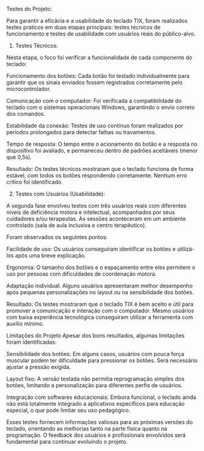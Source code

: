 Testes do Projeto:

Para garantir a eficácia e a usabilidade do teclado TIX, foram realizados testes práticos em duas etapas principais: testes técnicos de funcionamento e testes de usabilidade com usuários reais do público-alvo.

1. Testes Técnicos:

Nesta etapa, o foco foi verificar a funcionalidade de cada componente do teclado:

Funcionamento dos botões: Cada botão foi testado individualmente para garantir que os sinais enviados fossem registrados corretamente pelo microcontrolador.

Comunicação com o computador: Foi verificada a compatibilidade do teclado com o sistemas operacionais Windows, garantindo o envio correto dos comandos.

Estabilidade da conexão: Testes de uso contínuo foram realizados por períodos prolongados para detectar falhas ou travamentos.

Tempo de resposta: O tempo entre o acionamento do botão e a resposta no dispositivo foi avaliado, e permaneceu dentro de padrões aceitáveis (menor que 0,5s).

Resultado: Os testes técnicos mostraram que o teclado funciona de forma estável, com todos os botões respondendo corretamente. Nenhum erro crítico foi identificado.

2. Testes com Usuários (Usabilidade):

A segunda fase envolveu testes com três usuários reais com diferentes níveis de deficiência motora e intelectual, acompanhados por seus cuidadores e/ou terapeutas. As sessões aconteceram em um ambiente controlado (sala de aula inclusiva e centro terapêutico).

Foram observados os seguintes pontos:

Facilidade de uso: Os usuários conseguiram identificar os botões e utilizá-los após uma breve explicação.

Ergonomia: O tamanho dos botões e o espaçamento entre eles permitem o uso por pessoas com dificuldades de coordenação motora.

Adaptação individual: Alguns usuários apresentaram melhor desempenho após pequenas personalizações no layout ou na sensibilidade dos botões.

Resultado: Os testes mostraram que o teclado TIX é bem aceito e útil para promover a comunicação e interação com o computador. Mesmo usuários com baixa experiência tecnológica conseguiram utilizar a ferramenta com auxílio mínimo.

Limitações do Projeto
Apesar dos bons resultados, algumas limitações foram identificadas:

Sensibilidade dos botões: Em alguns casos, usuários com pouca força muscular podem ter dificuldade para pressionar os botões. Será necessário ajustar a pressão exigida.

Layout fixo: A versão testada não permitia reprogramação simples dos botões, limitando a personalização para diferentes perfis de usuários.

Integração com softwares educacionais: Embora funcional, o teclado ainda não está totalmente integrado a aplicativos específicos para educação especial, o que pode limitar seu uso pedagógico.

Esses testes fornecem informações valiosas para as próximas versões do teclado, orientando as melhorias tanto na parte física quanto na programação. O feedback dos usuários e profissionais envolvidos será fundamental para continuar evoluindo o projeto.
